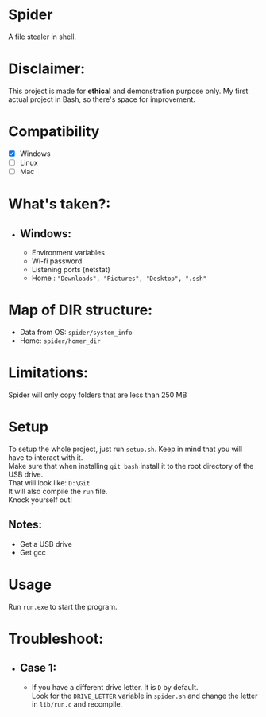 # Spider
A file stealer in shell.

# Disclaimer:
This project is made for **ethical** and demonstration purpose only.
My first actual project in Bash, so there's space for improvement.   

# Compatibility
- [x] Windows
- [ ] Linux
- [ ] Mac

# What's taken?:
- ## Windows:
  - Environment variables
  - Wi-fi password
  - Listening ports (netstat)
  - Home : `"Downloads", "Pictures", "Desktop", ".ssh"`

# Map of DIR structure:
- Data from OS: `spider/system_info`
- Home: `spider/homer_dir`

# Limitations:
Spider will only copy folders that are less than 250 MB 

# Setup
To setup the whole project, just run `setup.sh`. Keep in mind that you will have to interact with it.  
Make sure that when installing `git bash` install it to the root directory of the USB drive.  
That will look like: `D:\Git`  
It will also compile the `run` file.  
Knock yourself out!  
## Notes:
- Get a USB drive
- Get gcc

# Usage
Run `run.exe` to start the program.

# Troubleshoot:
- ## Case 1:
  - If you have a different drive letter. It is `D` by default.  
  Look for the `DRIVE_LETTER` variable in `spider.sh` and change the letter in `lib/run.c` and recompile.